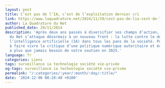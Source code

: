 ```yaml
---
layout: post
title: C’est pas de l’IA, c’est de l’exploitation dernier cri
link: https://www.laquadrature.net/2024/11/29/cest-pas-de-lia-cest-de-lexploitation-dernier-cri
author: La Quadrature du Net
published_date: 29/11/2014
description: 'Après deux ans passés à diversifier ses champs d’action, La Quadrature
  du Net s’attaque désormais à un nouveau front : la lutte contre le déferlement de
  l’intelligence artificielle (IA) dans tous les pans de la société. Pour continuer
  à faire vivre la critique d’une politique numérique autoritaire et écocide, La Quadrature
  a plus que jamais besoin de votre soutien en 2025.'
language: fr
categories: Liens
tags: surveillance ia technologie société vie-privée
og-tags: surveillance ia technologie société vie-privée
permalink: "/:categories/:year/:month/:day/:title/"
date: '2024-12-06 08:28:48 +0100'
---
```


